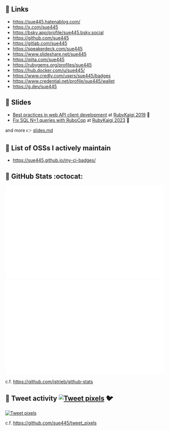 ## :chestnut: Links
* https://sue445.hatenablog.com/
* https://x.com/sue445
* https://bsky.app/profile/sue445.bsky.social
* https://github.com/sue445
* https://gitlab.com/sue445
* https://speakerdeck.com/sue445
* https://www.slideshare.net/sue445
* https://qiita.com/sue445
* https://rubygems.org/profiles/sue445
* https://hub.docker.com/u/sue445/
* https://www.credly.com/users/sue445/badges
* https://www.credential.net/profile/sue445/wallet
* https://g.dev/sue445

## :chestnut: Slides
* [Best practices in web API client development](https://speakerdeck.com/sue445/best-practices-in-web-api-client-development-number-rubykaigi) at [RubyKaigi 2019](https://rubykaigi.org/2019/) :gem:
* [Fix SQL N\+1 queries with RuboCop](https://speakerdeck.com/sue445/fix-sql-n-plus-one-queries-with-rubocop) at [RubyKaigi 2023](https://rubykaigi.org/2013/) :gem:

and more :point_right: [slides.md](https://github.com/sue445/sue445/blob/master/slides.md)

## :chestnut: List of OSSs I actively maintain
* https://sue445.github.io/my-ci-badges/

## :chestnut: GitHub Stats :octocat:
[![sue445's github stats](https://raw.githubusercontent.com/sue445/github-stats/master/generated/overview.svg)](https://github.com/sue445/github-stats)
[![Top Langs](https://raw.githubusercontent.com/sue445/github-stats/master/generated/languages.svg)](https://github.com/sue445/github-stats)

c.f. https://github.com/jstrieb/github-stats

## :chestnut: Tweet activity [![Tweet pixels](https://pixe.la/v1/users/sue445/graphs/tweets?mode=badge)](https://pixe.la/v1/users/sue445/graphs/tweets.html) :bird:
[![Tweet pixels](https://pixe.la/v1/users/sue445/graphs/tweets)](https://pixe.la/v1/users/sue445/graphs/tweets.html)

c.f. https://github.com/sue445/tweet_pixels
